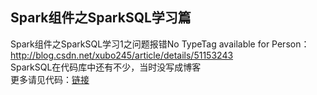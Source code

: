 ## Spark组件之SparkSQL学习篇 ##
Spark组件之SparkSQL学习1之问题报错No TypeTag available for Person：http://blog.csdn.net/xubo245/article/details/51153243  
SparkSQL在代码库中还有不少，当时没写成博客  
更多请见代码：[链接](../../../src\main\scala\org\apache\spark\sql\learning)